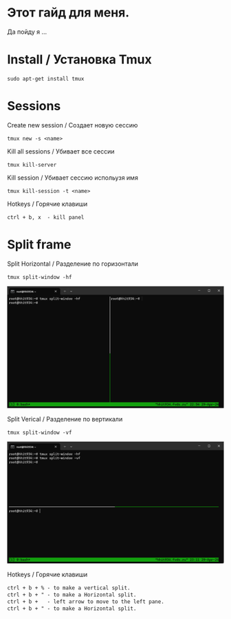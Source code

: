 # Этот гайд для меня. 
Да пойду я ... 

# Install / Установка Tmux
```
sudo apt-get install tmux
```
# Sessions
Create new session / Создает новую сессию 
```
tmux new -s <name>
```

Kill all sessions / Убивает все сессии
```
tmux kill-server
```

Kill session / Убивает сессию испольузя имя
```
tmux kill-session -t <name>
```
Hotkeys / Горячие клавиши 
```
ctrl + b, x  - kill panel
```


# Split frame
Split Horizontal / Разделение по горизонтали
```
tmux split-window -hf
```
![enter image description here](https://github.com/Under4groos/Tmux/blob/master/Images/Horizontal_split.png?raw=true)

Split Verical / Разделение по вертикали
```
tmux split-window -vf
```
![enter image description here](https://github.com/Under4groos/Tmux/blob/master/Images/WindowsTerminal_9JRlAKUiey.png?raw=true)

Hotkeys / Горячие клавиши 
```
ctrl + b + % - to make a vertical split.
ctrl + b + " - to make a Horizontal split.
ctrl + b +   - left arrow to move to the left pane.
ctrl + b + " - to make a Horizontal split.
```